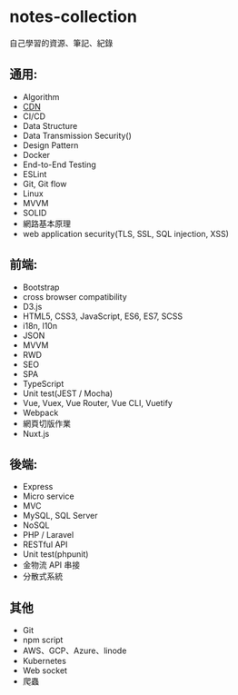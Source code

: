 # notes-collection
自己學習的資源、筆記、紀錄

## 通用:
- Algorithm
- [CDN](https://github.com/rara7777/notes-collection/blob/master/CDN.md)
- CI/CD
- Data Structure
- Data Transmission Security()
- Design Pattern
- Docker
- End-to-End Testing
- ESLint
- Git, Git flow
- Linux
- MVVM
- SOLID
- 網路基本原理
- web application security(TLS, SSL, SQL injection, XSS)

## 前端:
- Bootstrap
- cross browser compatibility
- D3.js
- HTML5, CSS3, JavaScript, ES6, ES7, SCSS
- i18n, l10n
- JSON
- MVVM
- RWD
- SEO
- SPA
- TypeScript
- Unit test(JEST / Mocha)
- Vue, Vuex, Vue Router, Vue CLI, Vuetify
- Webpack
- 網頁切版作業
- Nuxt.js

## 後端:
- Express
- Micro service
- MVC
- MySQL, SQL Server
- NoSQL
- PHP / Laravel
- RESTful API
- Unit test(phpunit)
- 金物流 API 串接
- 分散式系統

## 其他
- Git
- npm script
- AWS、GCP、Azure、linode
- Kubernetes
- Web socket
- 爬蟲
